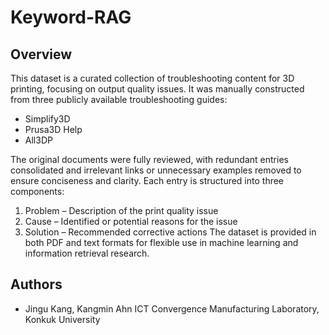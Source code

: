# Keyword-RAG

## Overview
This dataset is a curated collection of troubleshooting content for 3D printing, focusing on output quality issues.
It was manually constructed from three publicly available troubleshooting guides:
- Simplify3D
- Prusa3D Help
- All3DP

The original documents were fully reviewed, with redundant entries consolidated and irrelevant links or unnecessary examples removed to ensure conciseness and clarity.
Each entry is structured into three components:
1. Problem – Description of the print quality issue
2. Cause – Identified or potential reasons for the issue
3. Solution – Recommended corrective actions
The dataset is provided in both PDF and text formats for flexible use in machine learning and information retrieval research.

## Authors
- Jingu Kang, Kangmin Ahn
  ICT Convergence Manufacturing Laboratory, Konkuk University
